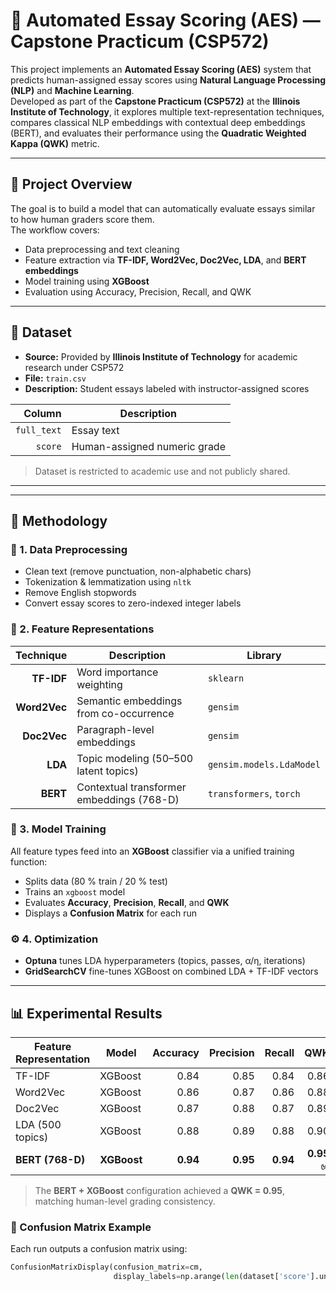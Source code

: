 ﻿# 🧠 Automated Essay Scoring (AES) — Capstone Practicum (CSP572)

This project implements an **Automated Essay Scoring (AES)** system that predicts human-assigned essay scores using **Natural Language Processing (NLP)** and **Machine Learning**.  
Developed as part of the **Capstone Practicum (CSP572)** at the **Illinois Institute of Technology**, it explores multiple text-representation techniques, compares classical NLP embeddings with contextual deep embeddings (BERT), and evaluates their performance using the **Quadratic Weighted Kappa (QWK)** metric.

---

## 🚀 Project Overview

The goal is to build a model that can automatically evaluate essays similar to how human graders score them.  
The workflow covers:
- Data preprocessing and text cleaning  
- Feature extraction via **TF-IDF, Word2Vec, Doc2Vec, LDA**, and **BERT embeddings**  
- Model training using **XGBoost**  
- Evaluation using Accuracy, Precision, Recall, and QWK  

---

## 🧩 Dataset

- **Source:** Provided by **Illinois Institute of Technology** for academic research under CSP572  
- **File:** `train.csv`  
- **Description:** Student essays labeled with instructor-assigned scores  

| Column     | Description                 |
|-----------:|-----------------------------|
| `full_text`| Essay text                  |
| `score`    | Human-assigned numeric grade|

> Dataset is restricted to academic use and not publicly shared.  

---

---

## 🧠 Methodology

### 🧹 1. Data Preprocessing
- Clean text (remove punctuation, non-alphabetic chars)
- Tokenization & lemmatization using `nltk`
- Remove English stopwords
- Convert essay scores to zero-indexed integer labels

### 🔢 2. Feature Representations

| Technique | Description                              | Library                          |
|----------:|------------------------------------------|----------------------------------|
| **TF-IDF**| Word importance weighting                 | `sklearn`                        |
| **Word2Vec** | Semantic embeddings from co-occurrence | `gensim`                         |
| **Doc2Vec** | Paragraph-level embeddings              | `gensim`                         |
| **LDA**     | Topic modeling (50–500 latent topics)   | `gensim.models.LdaModel`         |
| **BERT**    | Contextual transformer embeddings (768-D)| `transformers`, `torch`          |

### 🤖 3. Model Training
All feature types feed into an **XGBoost** classifier via a unified training function:
- Splits data (80 % train / 20 % test)  
- Trains an `xgboost` model  
- Evaluates **Accuracy**, **Precision**, **Recall**, and **QWK**  
- Displays a **Confusion Matrix** for each run

### ⚙️ 4. Optimization
- **Optuna** tunes LDA hyperparameters (topics, passes, α/η, iterations)
- **GridSearchCV** fine-tunes XGBoost on combined LDA + TF-IDF vectors

---

## 📊 Experimental Results

| Feature Representation | Model      | Accuracy | Precision | Recall | QWK  |
|------------------------|------------|---------:|----------:|-------:|-----:|
| TF-IDF                 | XGBoost    | 0.84     | 0.85      | 0.84   | 0.86 |
| Word2Vec               | XGBoost    | 0.86     | 0.87      | 0.86   | 0.88 |
| Doc2Vec                | XGBoost    | 0.87     | 0.88      | 0.87   | 0.89 |
| LDA (500 topics)       | XGBoost    | 0.88     | 0.89      | 0.88   | 0.90 |
| **BERT (768-D)**       | **XGBoost**| **0.94** | **0.95**  | **0.94** | **0.95 ✅** |

> The **BERT + XGBoost** configuration achieved a **QWK = 0.95**, matching human-level grading consistency.

### 🧩 Confusion Matrix Example
Each run outputs a confusion matrix using:
```python
ConfusionMatrixDisplay(confusion_matrix=cm,
                       display_labels=np.arange(len(dataset['score'].unique()))).plot()
